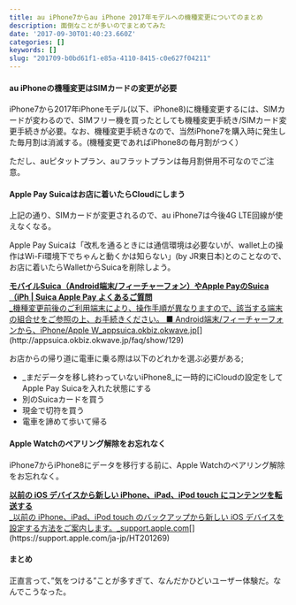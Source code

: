 ```yaml
---
title: au iPhone7からau iPhone 2017年モデルへの機種変更についてのまとめ
description: 面倒なことが多いのでまとめてみた
date: '2017-09-30T01:40:23.660Z'
categories: []
keywords: []
slug: "201709-b0bd61f1-e85a-4110-8415-c0e627f04211"
---
```

#### au iPhoneの機種変更はSIMカードの変更が必要

iPhone7から2017年iPhoneモデル(以下、iPhone8)に機種変更するには、SIMカードが変わるので、SIMフリー機を買ったとしても機種変更手続き/SIMカード変更手続きが必要。なお、機種変更手続きなので、当然iPhone7を購入時に発生した毎月割は消滅する。(機種変更であればiPhone8の毎月割がつく）

ただし、auピタットプラン、auフラットプランは毎月割併用不可なのでご注意。

#### Apple Pay Suicaはお店に着いたらCloudにしまう

上記の通り、SIMカードが変更されるので、au iPhone7は今後4G LTE回線が使えなくなる。

Apple Pay Suicaは「改札を通るときには通信環境は必要ないが、wallet上の操作はWi-Fi環境下でちゃんと動くかは知らない」(by JR東日本)とのことなので、お店に着いたらWalletからSuicaを削除しよう。

[**モバイルSuica（Android端末/フィーチャーフォン）やApple PayのSuica（iPh | Suica Apple Pay よくあるご質問**  
_機種変更前後のご利用端末により、操作手順が異なりますので、該当する端末の組合せをご参照の上、お手続きください。 ■ Android端末/フィーチャーフォンから、iPhone/Apple W_appsuica.okbiz.okwave.jp](http://appsuica.okbiz.okwave.jp/faq/show/129 "http://appsuica.okbiz.okwave.jp/faq/show/129")[](http://appsuica.okbiz.okwave.jp/faq/show/129)

お店からの帰り道に電車に乗る際は以下のどれかを選ぶ必要がある;

*   _まだデータを移し終わっていないiPhone8_に一時的にiCloudの設定をしてApple Pay Suicaを入れた状態にする
*   別のSuicaカードを買う
*   現金で切符を買う
*   電車を諦めて歩いて帰る

#### Apple Watchのペアリング解除をお忘れなく

iPhone7からiPhone8にデータを移行する前に、Apple Watchのペアリング解除をお忘れなく。

[**以前の iOS デバイスから新しい iPhone、iPad、iPod touch にコンテンツを転送する**  
_以前の iPhone、iPad、iPod touch のバックアップから新しい iOS デバイスを設定する方法をご案内します。_support.apple.com](https://support.apple.com/ja-jp/HT201269 "https://support.apple.com/ja-jp/HT201269")[](https://support.apple.com/ja-jp/HT201269)

#### まとめ

正直言って、”気をつける”ことが多すぎて、なんだかひどいユーザー体験だ。なんでこうなった。
